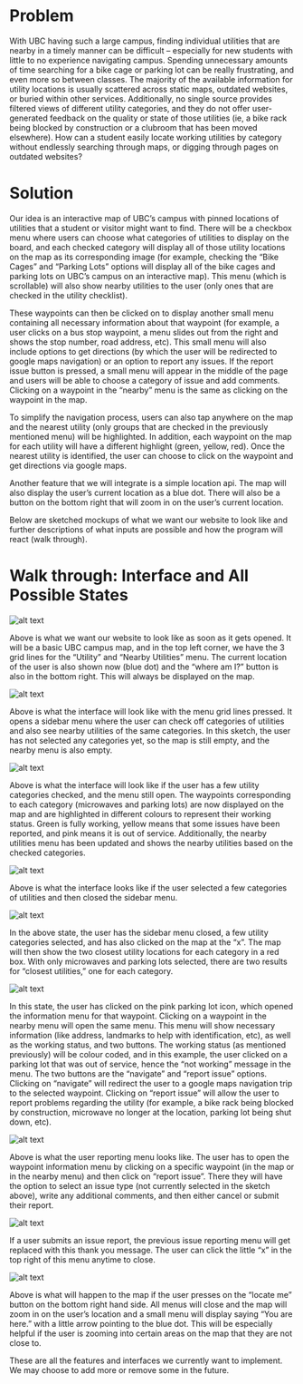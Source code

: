 # Problem

With UBC having such a large campus, finding individual utilities that are nearby in a timely manner can be difficult – especially for new students with little to no experience navigating campus. Spending unnecessary amounts of time searching for a bike cage or parking lot can be really frustrating, and even more so between classes. The majority of the available information for utility locations is usually scattered across static maps, outdated websites, or buried within other services. Additionally, no single source provides filtered views of different utility categories, and they do not offer user-generated feedback on the quality or state of those utilities (ie, a bike rack being blocked by construction or a clubroom that has been moved elsewhere). How can a student easily locate working utilities by category without endlessly searching through maps, or digging through pages on outdated websites?

# Solution

Our idea is an interactive map of UBC’s campus with pinned locations of utilities that a student or visitor might want to find. There will be a checkbox menu where users can choose what categories of utilities to display on the board, and each checked category will display all of those utility locations on the map as its corresponding image (for example, checking the “Bike Cages” and “Parking Lots” options will display all of the bike cages and parking lots on UBC’s campus on an interactive map). This menu (which is scrollable) will also show nearby utilities to the user (only ones that are checked in the utility checklist). 

These waypoints can then be clicked on to display another small menu containing all necessary information about that waypoint (for example, a user clicks on a bus stop waypoint, a menu slides out from the right and shows the stop number, road address, etc). This small menu will also include options to get directions (by which the user will be redirected to google maps navigation) or an option to report any issues. If the report issue button is pressed, a small menu will appear in the middle of the page and users will be able to choose a category of issue and add comments. Clicking on a waypoint in the “nearby” menu is the same as clicking on the waypoint in the map. 

To simplify the navigation process, users can also tap anywhere on the map and the nearest utility (only groups that are checked in the previously mentioned menu) will be highlighted. In addition, each waypoint on the map for each utility will have a different highlight (green, yellow, red). Once the nearest utility is identified, the user can choose to click on the waypoint and get directions via google maps. 

Another feature that we will integrate is a simple location api. The map will also display the user’s current location as a blue dot. There will also be a button on the bottom right that will zoom in on the user’s current location.

Below are sketched mockups of what we want our website to look like and further descriptions of what inputs are possible and how the program will react (walk through).


# Walk through: Interface and All Possible States
![alt text](imgs/image.png)

Above is what we want our website to look like as soon as it gets opened. It will be a basic UBC campus map, and in the top left corner, we have the 3 grid lines for the “Utility” and “Nearby Utilities” menu.  The current location of the user is also shown now (blue dot) and the “where am I?” button is also in the bottom right. This will always be displayed on the map.

![alt text](imgs/image-1.png)

Above is what the interface will look like with the menu grid lines pressed. It opens a sidebar menu where the user can check off categories of utilities and also see nearby utilities of the same categories. In this sketch, the user has not selected any categories yet, so the map is still empty, and the nearby menu is also empty.

![alt text](imgs/image-2.png)

Above is what the interface will look like if the user has a few utility categories checked, and the menu still open. The waypoints corresponding to each category (microwaves and parking lots) are now displayed on the map and are highlighted in different colours to represent their working status. Green is fully working, yellow means that some issues have been reported, and pink means it is out of service. Additionally, the nearby utilities menu has been updated and shows the nearby utilities based on the checked categories.

![alt text](imgs/image-3.png)

Above is what the interface looks like if the user selected a few categories of utilities and then closed the sidebar menu.

![alt text](imgs/image-4.png)

In the above state, the user has the sidebar menu closed, a few utility categories selected, and has also clicked on the map at the “x”. The map will then show the two closest utility locations for each category in a red box. With only microwaves and parking lots selected, there are two results for “closest utilities,” one for each category. 

![alt text](imgs/image-5.png)

In this state, the user has clicked on the pink parking lot icon, which opened the information menu for that waypoint. Clicking on a waypoint in the nearby menu will open the same menu. This menu will show necessary information (like address, landmarks to help with identification, etc), as well as the working status, and two buttons. The working status (as mentioned previously) will be colour coded, and in this example, the user clicked on a parking lot that was out of service, hence the “not working” message in the menu. The two buttons are the “navigate” and “report issue” options. Clicking on “navigate” will redirect the user to a google maps navigation trip to the selected waypoint. Clicking on “report issue” will allow the user to report problems regarding the utility (for example, a bike rack being blocked by construction, microwave no longer at the location, parking lot being shut down, etc). 

![alt text](imgs/image-6.png)

Above is what the user reporting menu looks like. The user has to open the waypoint information menu by clicking on a specific waypoint (in the map or in the nearby menu) and then click on “report issue”. There they will have the option to select an issue type (not currently selected in the sketch above), write any additional comments, and then either cancel or submit their report.

![alt text](imgs/image-7.png)

If a user submits an issue report, the previous issue reporting menu will get replaced with this thank you message. The user can click the little “x” in the top right of this menu anytime to close. 

![alt text](imgs/image-8.png)

Above is what will happen to the map if the user presses on the “locate me” button on the bottom right hand side. All menus will close and the map will zoom in on the user’s location and a small menu will display saying “You are here.” with a little arrow pointing to the blue dot. This will be especially helpful if the user is zooming into certain areas on the map that they are not close to.

These are all the features and interfaces we currently want to implement. We may choose to add more or remove some in the future.
